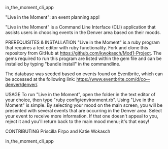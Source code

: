 in_the_moment_cli_app

"Live in the Moment": an event planning app!

"Live in the Moment" is a Command Line Interface (CLI) application that assists users in choosing events in the Denver area based on their moods.

PREREQUISITES & INSTALLATION "Live in the Moment" is a ruby program that requires a text editor with ruby functionality. Fork and clone this repository from GitHub at https://github.com/kwokasch/Mod1-Project. The gems required to run this program are listed within the gem file and can be installed by typing "bundle install" in the commandline.

The database was seeded based on events found on Eventbrite, which can be accessed at the following link: https://www.eventbrite.com/d/co--denver/denver/.

USAGE To run "Live in the Moment", open the folder in the text editor of your choice, then type "ruby config/environment.rb". Using "Live in the Moment" is simple. By selecting your mood on the main screen, you will be presented with several events that are occurring in the Denver area. Select your event to receive more information. If that one doesn't appeal to you, reject it and you'll return back to the main mood menu; it's that easy!

CONTRIBUTING Priscilla Firpo and Katie Wokasch

in_the_moment_cli_app